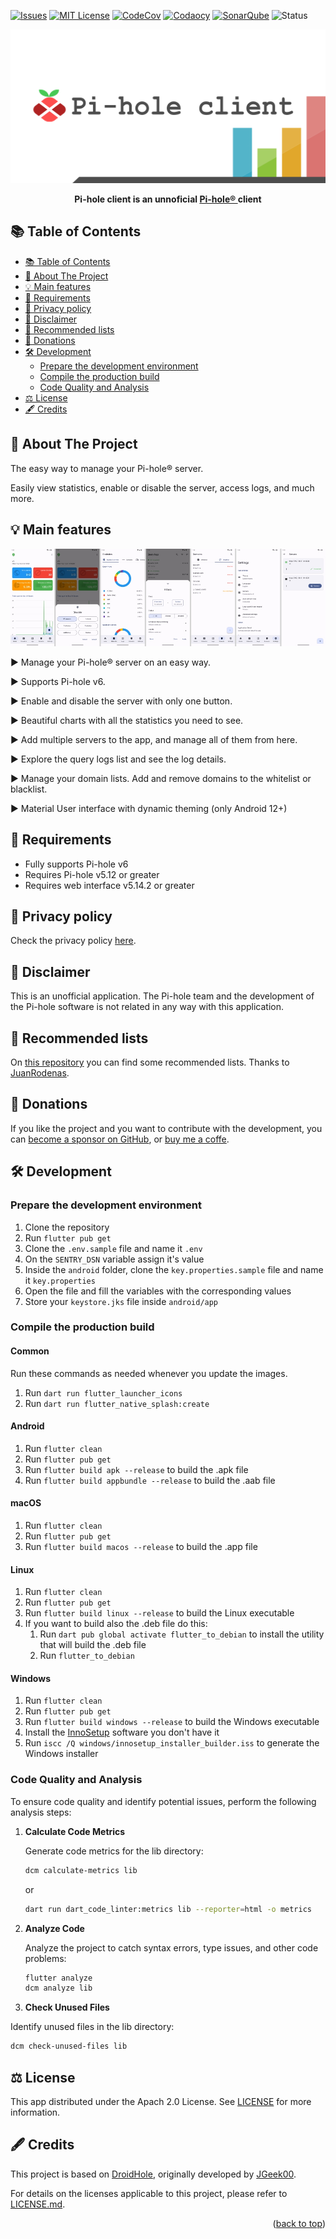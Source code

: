<a id="readme-top"></a>

<!-- PROJECT SHIELDS -->
<!-- https://www.markdownguide.org/basic-syntax/#reference-style-links -->
[![Issues][issues-shield]][issues-url]
[![MIT License][license-shield]][license-url]
[![CodeCov][codecov-shield]][codecov-url]
[![Codaocy][codacy-shield]][codacy-url]
[![SonarQube][sonar-quality-gate-shield]][sonar-quality-gate-url]
![Status][status-shield]
<!-- [![CodeClimate][codeclimate-shield]][codeclimate-url] -->

<!-- PROJECT LOGO -->
<div align="center">
  <a href="https://github.com/tsutsu3/pi-hole-client">
    <img alt="feature-image" src="assets/other/feature-image-w.png" width="600">
  </a>
  <p align="center">
    <b>
      Pi-hole client is an unnoficial
      <a href="https://pi-hole.net/" target="_blank" rel="noopener noreferrer">
        Pi-hole®
      </a>
      client
    </b>
  </p>
</div>

<!-- <p align="center">
  <a href="https://play.google.com/store/apps/details?id=io.github.tsutsu3.pi_hole_client"
     target="_blank" rel="noopener noreferrer">
    <img alt="google play" src="/assets/other/get_google_play.png" width="300px">
  </a>
  <a href="https://github.com/tsutsu3/pi-hole-client/releases" target="_blank"
     rel="noopener noreferrer">
    <img alt="release" src="/assets/other/get-github.png" width="300px">
  </a>
</p> -->

## 📚 Table of Contents

- [📚 Table of Contents](#-table-of-contents)
- [🎉 About The Project](#-about-the-project)
- [💡 Main features](#-main-features)
- [📌 Requirements](#-requirements)
- [🔑 Privacy policy](#-privacy-policy)
- [📜 Disclaimer](#-disclaimer)
- [🌟 Recommended lists](#-recommended-lists)
- [💖 Donations](#-donations)
- [🛠️ Development](#️-development)
  - [Prepare the development environment](#prepare-the-development-environment)
  - [Compile the production build](#compile-the-production-build)
  - [Code Quality and Analysis](#code-quality-and-analysis)
- [⚖️ License](#️-license)
- [🖋️ Credits](#️-credits)

## 🎉 About The Project

The easy way to manage your Pi-hole® server.

Easily view statistics, enable or disable the server, access logs, and much more.

## 💡 Main features

![ss](assets/other/ss.jpg)

<p>▶ Manage your Pi-hole® server on an easy way.</p>
<p>▶ Supports Pi-hole v6.</p>
<p>▶ Enable and disable the server with only one button.</p>
<p>▶ Beautiful charts with all the statistics you need to see.</p>
<p>▶ Add multiple servers to the app, and manage all of them from here.</p>
<p>▶ Explore the query logs list and see the log details.</p>
<p>▶ Manage your domain lists. Add and remove domains to the whitelist or blacklist.</p>
<p>▶ Material User interface with dynamic theming (only Android 12+)</p>

## 📌 Requirements

- Fully supports Pi-hole v6
- Requires Pi-hole v5.12 or greater
- Requires web interface v5.14.2 or greater

## 🔑 Privacy policy

Check the privacy policy [here](https://github.com/tsutsu3/pi-hole-client/wiki/Privacy-policy).

## 📜 Disclaimer

This is an unofficial application. The Pi-hole team and the development of the
Pi-hole software is not related in any way with this application.

## 🌟 Recommended lists

On [this repository](https://github.com/JuanRodenas/Pihole_list) you can find
some recommended lists. Thanks to [JuanRodenas](https://github.com/juanico10).

## 💖 Donations

If you like the project and you want to contribute with the development, you
can [become a sponsor on GitHub](https://github.com/sponsors/tsutsu3), or
[buy me a coffe](https://buymeacoffee.com/tsutsu3).

<!-- <div align="center">
  <a href="https://www.paypal.com/donate/?hosted_button_id=T63UK6AVL3MG8">
    <img src="https://raw.githubusercontent.com/stefan-niedermann/paypal-donate-button/main/paypal-donate-button.png"
         alt="Donate with PayPal" height="100" />
  </a>
</div> -->

## 🛠️ Development

### Prepare the development environment

1. Clone the repository
2. Run `flutter pub get`
3. Clone the `.env.sample` file and name it `.env`
4. On the `SENTRY_DSN` variable assign it's value
5. Inside the `android` folder, clone the `key.properties.sample` file and
   name it `key.properties`
6. Open the file and fill the variables with the corresponding values
7. Store your `keystore.jks` file inside `android/app`

### Compile the production build

#### Common

Run these commands as needed whenever you update the images.

1. Run `dart run flutter_launcher_icons`
2. Run `dart run flutter_native_splash:create`

#### Android

1. Run `flutter clean`
2. Run `flutter pub get`
3. Run `flutter build apk --release` to build the .apk file
4. Run `flutter build appbundle --release` to build the .aab file

#### macOS

1. Run `flutter clean`
2. Run `flutter pub get`
3. Run `flutter build macos --release` to build the .app file

#### Linux

1. Run `flutter clean`
2. Run `flutter pub get`
3. Run `flutter build linux --release` to build the Linux executable
4. If you want to build also the .deb file do this:
   1. Run `dart pub global activate flutter_to_debian` to install the utility
      that will build the .deb file
   2. Run `flutter_to_debian`

#### Windows

1. Run `flutter clean`
2. Run `flutter pub get`
3. Run `flutter build windows --release` to build the Windows executable
4. Install the [InnoSetup](https://jrsoftware.org/isdl.php) software you don't
   have it
5. Run `iscc /Q windows/innosetup_installer_builder.iss` to generate the
   Windows installer

### Code Quality and Analysis

To ensure code quality and identify potential issues, perform the following
analysis steps:

1. **Calculate Code Metrics**

   Generate code metrics for the lib directory:

   ```bash
   dcm calculate-metrics lib
   ```

   or

   ```bash
   dart run dart_code_linter:metrics lib --reporter=html -o metrics
   ```

2. **Analyze Code**

   Analyze the project to catch syntax errors, type issues, and other code problems:

   ```bash
   flutter analyze
   dcm analyze lib
   ```

3. **Check Unused Files**

  Identify unused files in the lib directory:

  ```bash
  dcm check-unused-files lib
  ```

## ⚖️ License

This app distributed under the Apach 2.0 License. See [LICENSE](./LICENSE) for
more information.

## 🖋️ Credits

This project is based on [DroidHole](https://github.com/jgeek00/droid-hole),
originally developed by [JGeek00](https://github.com/JGeek00).

For details on the licenses applicable to this project, please refer to [LICENSE.md](./LICENSE.md).

<p align="right">(<a href="#readme-top">back to top</a>)</p>

<!-- MARKDOWN LINKS & IMAGES -->
<!-- https://www.markdownguide.org/basic-syntax/#reference-style-links -->
[status-shield]: https://img.shields.io/badge/status-alpha-orange?style=for-the-badge
[issues-shield]: https://img.shields.io/github/issues/tsutsu3/pi-hole-client?style=for-the-badge
[issues-url]: https://github.com/tsutsu3/pi-hole-client/issues
[license-shield]: https://img.shields.io/github/license/tsutsu3/pi-hole-client?style=for-the-badge
[license-url]: https://github.com/tsutsu3/pi-hole-client/blob/master/LICENSE
[codecov-shield]: https://img.shields.io/codecov/c/github/tsutsu3/pi-hole-client?token=O6MIIYA211&style=for-the-badge&logo=codecov
[codecov-url]: https://codecov.io/gh/tsutsu3/pi-hole-client
[codacy-shield]: https://img.shields.io/codacy/grade/a8a50d5271be491ab68c69513f808ada?style=for-the-badge&logo=codacy
[codacy-url]: https://app.codacy.com/gh/tsutsu3/pi-hole-client/dashboard
[sonar-quality-gate-shield]: https://img.shields.io/sonar/quality_gate/tsutsu3_pi-hole-client?server=https://sonarcloud.io&style=for-the-badge&logo=sonarqube
[sonar-quality-gate-url]: https://sonarcloud.io/summary/new_code?id=tsutsu3_pi-hole-client
